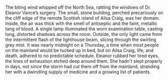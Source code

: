 The biting wind whipped off the North Sea, rattling the windows of Dr. Eleanor Vance’s surgery.  The small, stone building, perched precariously on the cliff edge of the remote Scottish island of Ailsa Craig, was her domain.  Inside, the air was thick with the smell of antiseptic and the faint, metallic tang of blood.  A single lamp illuminated the worn examination table, casting long, distorted shadows across the room.  Outside, the only light came from the intermittent flash of the lighthouse beam, slicing through the swirling grey mist.  It was nearly midnight on a Thursday, a time when most people on the mainland would be tucked up in bed, but on Ailsa Craig, life, and death, adhered to no predictable schedule.  Eleanor rubbed her tired eyes, the lines of exhaustion etched deep around them.  She hadn't slept properly in days, not since the storm had cut them off from the mainland, stranding her with a dwindling supply of medicine and a growing list of patients.
